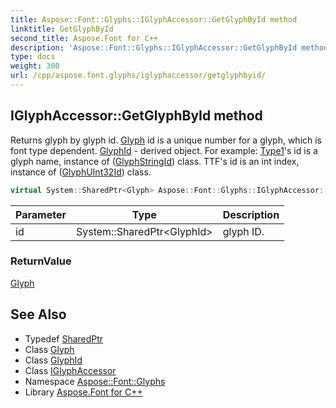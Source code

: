 ```yaml
---
title: Aspose::Font::Glyphs::IGlyphAccessor::GetGlyphById method
linktitle: GetGlyphById
second_title: Aspose.Font for C++
description: 'Aspose::Font::Glyphs::IGlyphAccessor::GetGlyphById method. Returns glyph by glyph id. Glyph id is a unique number for a glyph, which is font type dependent. GlyphId - derived object. For example: Type1''s id is a glyph name, instance of (GlyphStringId) class. TTF''s id is an int index, instance of (GlyphUInt32Id) class in C++.'
type: docs
weight: 300
url: /cpp/aspose.font.glyphs/iglyphaccessor/getglyphbyid/
---
```

## IGlyphAccessor::GetGlyphById method


Returns glyph by glyph id. [Glyph](../../glyph/) id is a unique number for a glyph, which is font type dependent. [GlyphId](../../glyphid/) - derived object. For example: [Type1](../../../aspose.font.type1/)'s id is a glyph name, instance of ([GlyphStringId](../../glyphstringid/)) class. TTF's id is an int index, instance of ([GlyphUInt32Id](../../glyphuint32id/)) class.

```cpp
virtual System::SharedPtr<Glyph> Aspose::Font::Glyphs::IGlyphAccessor::GetGlyphById(System::SharedPtr<GlyphId> id)=0
```


| Parameter | Type | Description |
| --- | --- | --- |
| id | System::SharedPtr\<GlyphId\> | glyph ID. |

### ReturnValue

[Glyph](../../glyph/)

## See Also

* Typedef [SharedPtr](../../../system/sharedptr/)
* Class [Glyph](../../glyph/)
* Class [GlyphId](../../glyphid/)
* Class [IGlyphAccessor](../)
* Namespace [Aspose::Font::Glyphs](../../)
* Library [Aspose.Font for C++](../../../)
